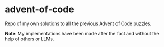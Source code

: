 # advent-of-code

Repo of my own solutions to all the previous Advent of Code puzzles.

**Note**: My implementations have been made after the fact and without the help of others or LLMs.

